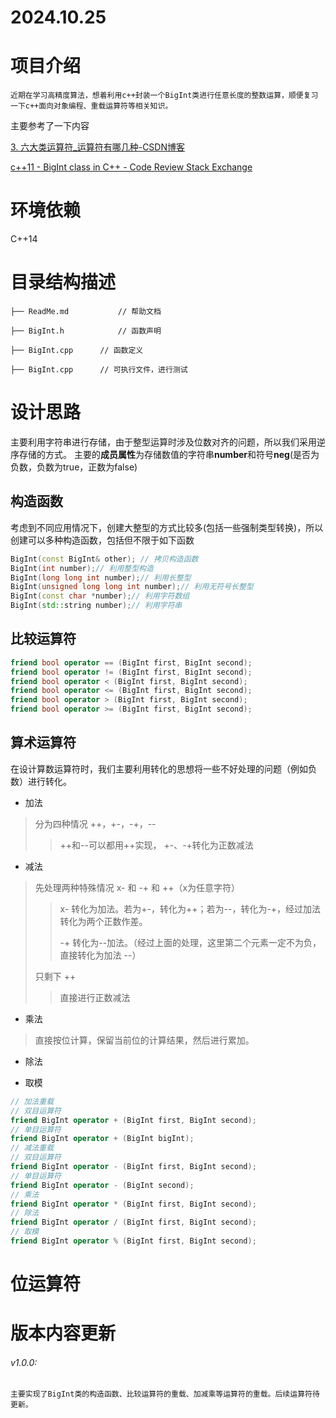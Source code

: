 # 2024.10.25

# 项目介绍
    近期在学习高精度算法，想着利用c++封装一个BigInt类进行任意长度的整数运算，顺便复习一下c++面向对象编程、重载运算符等相关知识。

主要参考了一下内容

[3. 六大类运算符_运算符有哪几种-CSDN博客](https://blog.csdn.net/weixin_36881846/article/details/104734666)

[c++11 - BigInt class in C++ - Code Review Stack Exchange](https://codereview.stackexchange.com/questions/237690/bigint-class-in-c)

# 环境依赖

C++14


# 目录结构描述
    ├── ReadMe.md           // 帮助文档
    
    ├── BigInt.h            // 函数声明
    
    ├── BigInt.cpp		// 函数定义
    
    ├── BigInt.cpp		// 可执行文件，进行测试

# 设计思路

主要利用字符串进行存储，由于整型运算时涉及位数对齐的问题，所以我们采用逆序存储的方式。
主要的**成员属性**为存储数值的字符串**number**和符号**neg**(是否为负数，负数为true，正数为false)

## 构造函数

考虑到不同应用情况下，创建大整型的方式比较多(包括一些强制类型转换)，所以创建可以多种构造函数，包括但不限于如下函数

``` c++
BigInt(const BigInt& other); // 拷贝构造函数
BigInt(int number);// 利用整型构造
BigInt(long long int number);// 利用长整型
BigInt(unsigned long long int number);// 利用无符号长整型
BigInt(const char *number);// 利用字符数组
BigInt(std::string number);// 利用字符串
```

## 比较运算符

```c++
friend bool operator == (BigInt first, BigInt second);
friend bool operator != (BigInt first, BigInt second);
friend bool operator < (BigInt first, BigInt second);
friend bool operator <= (BigInt first, BigInt second);
friend bool operator > (BigInt first, BigInt second);
friend bool operator >= (BigInt first, BigInt second);
```

## 算术运算符

在设计算数运算符时，我们主要利用转化的思想将一些不好处理的问题（例如负数）进行转化。

- 加法

> 分为四种情况 ++，+-，-+，--
> >++和--可以都用++实现，
> > +-、-+转化为正数减法

- 减法

> 先处理两种特殊情况 x- 和 -+ 和 ++（x为任意字符）
> > x- 转化为加法。若为+-，转化为++；若为--，转化为-+，经过加法转化为两个正数作差。
> >
> > -+ 转化为--加法。（经过上面的处理，这里第二个元素一定不为负，直接转化为加法 --）
>
> 只剩下 ++
> > 直接进行正数减法
> >

- 乘法

> 直接按位计算，保留当前位的计算结果，然后进行累加。

- 除法
> 

- 取模
> 

```c++
// 加法重载
// 双目运算符
friend BigInt operator + (BigInt first, BigInt second);
// 单目运算符
friend BigInt operator + (BigInt bigInt);
// 减法重载
// 双目运算符
friend BigInt operator - (BigInt first, BigInt second);
// 单目运算符
friend BigInt operator - (BigInt second);
// 乘法
friend BigInt operator * (BigInt first, BigInt second);
// 除法
friend BigInt operator / (BigInt first, BigInt second);
// 取模
friend BigInt operator % (BigInt first, BigInt second);
```



# 位运算符

# 版本内容更新

###### v1.0.0: 
```
主要实现了BigInt类的构造函数、比较运算符的重载、加减乘等运算符的重载。后续运算符待更新。

```

 

